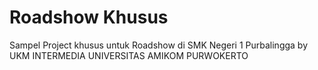 # Roadshow Khusus
 Sampel Project khusus untuk Roadshow di SMK Negeri 1 Purbalingga by UKM INTERMEDIA UNIVERSITAS AMIKOM PURWOKERTO
